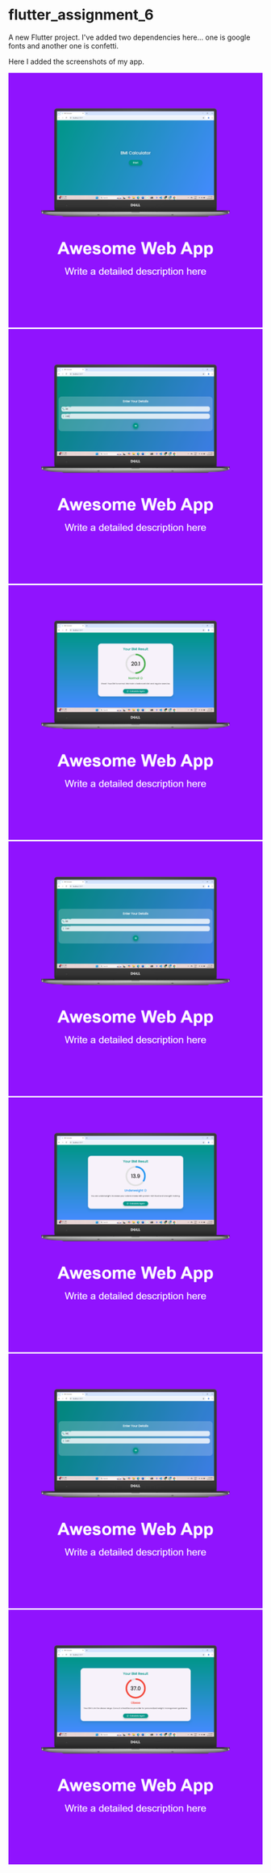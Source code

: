 # flutter_assignment_6

A new Flutter project. I've added two dependencies here... one is google fonts and another one is confetti.

Here I added the screenshots of my app.

![screenshots](assets/screenshots/bmi_home_page.png)
![screenshots](assets/screenshots/ss1.png)
![screenshots](assets/screenshots/ss2.png)
![screenshots](assets/screenshots/ss3.png)
![screenshots](assets/screenshots/ss4.png)
![screenshots](assets/screenshots/ss5.png)
![screenshots](assets/screenshots/ss6.png)
